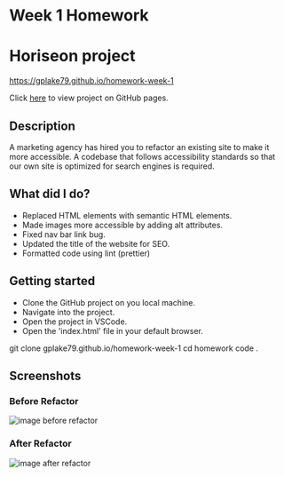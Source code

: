# Week 1 Homework

# Horiseon project

https://gplake79.github.io/homework-week-1

Click [here](https://github.com/gplake79/homework-week-1) to view project on GitHub pages.

## Description

A marketing agency has hired you to refactor an existing site to make it more accessible. A codebase that follows accessibility standards
so that our own site is optimized for search engines is required.

## What did I do?

- Replaced HTML elements with semantic HTML elements.
- Made images more accessible by adding alt attributes.
- Fixed nav bar link bug.
- Updated the title of the website for SEO.
- Formatted code using lint (prettier)

## Getting started

- Clone the GitHub project on you local machine.
- Navigate into the project.
- Open the project in VSCode.
- Open the 'index.html' file in your default browser.

git clone gplake79.github.io/homework-week-1
cd homework
code .

## Screenshots

### Before Refactor

![image before refactor](./assets/images/website-before-refactor.png)

### After Refactor

![image after refactor](./assets/images/website-after-refactor.png)
